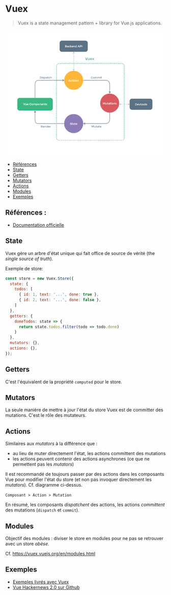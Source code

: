 # Vuex

> Vuex is a state management pattern + library for Vue.js applications.

![Logo Vuex.js](img/vuex.png)

* [Références](#references)
* [State](#state)
* [Getters](#getters)
* [Mutators](#mutators)
* [Actions](#actions)
* [Modules](#modules)
* [Exemples](#exemples)

## Références :

* [Documentation officielle](https://vuex.vuejs.org/en/)

## State

Vuex gère un arbre d'état unique qui fait office de source de vérité (the _single source of truth_).

Exemple de store:

```js
const store = new Vuex.Store({
  state: {
    todos: [
      { id: 1, text: '...', done: true },
      { id: 2, text: '...', done: false },
    ]
  },
  getters: {
    doneTodos: state => {
      return state.todos.filter(todo => todo.done)
    }
  },
  mutators: {},
  actions: {},
});
```

## Getters

C'est l'équivalent de la propriété `computed` pour le store.

## Mutators

La seule manière de mettre à jour l'état du store Vuex est de committer des mutations. C'est le rôle des mutateurs.

## Actions

Similaires aux _mutators_ à la différence que :

* au lieu de muter directement l'état, les actions committent des mutations
* les actions peuvent contenir des actions asynchrones (ce que ne permettent pas les _mutators_)

Il est recommandé de toujours passer par des actions dans les composants Vue pour modifier l'état du store (et non pas invoquer directement les _mutators_). Cf. diagramme ci-dessus.

```Composant > Action > Mutation```

En résumé, les composants _dispatchent_ des actions, les actions _committent_ des mutations (`dispatch` et `commit`).

## Modules

Objectif des modules : diviser le store en modules pour ne pas se retrouver avec un store _obèse_.

Cf. https://vuex.vuejs.org/en/modules.html

## Exemples

* [Exemples livrés avec Vuex](https://github.com/vuejs/vuex/tree/dev/examples)
* [Vue Hackernews 2.0 sur Github](https://github.com/vuejs/vue-hackernews-2.0)

